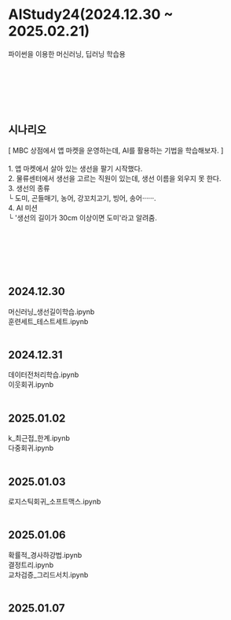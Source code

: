 <h1>AIStudy24(2024.12.30 ~ 2025.02.21)</h1>
파이썬을 이용한 머신러닝, 딥러닝 학습용

<br/><br/><br/><br/><br/>
<h2>시나리오</h2>
[ MBC 상점에서 앱 마켓을 운영하는데, AI를 활용하는 기법을 학습해보자. ]
<br/><br/>
1. 앱 마켓에서 살아 있는 생선을 팔기 시작했다.
<br/>
2. 물류센터에서 생선을 고르는 직원이 있는데, 생선 이름을 외우지 못 한다.
<br/>
3. 생선의 종류<br/>
  └ 도미, 곤들매기, 농어, 강꼬치고기, 빙어, 송어······.
<br/>
4. AI 미션<br/>
  └ '생선의 길이가 30cm 이상이면 도미'라고 알려줌.

<br/><br/><br/><br/><br/>
<h2>2024.12.30</h2>
머신러닝_생선길이학습.ipynb
<br/>
훈련세트_테스트세트.ipynb
<br/><br/>
<h2>2024.12.31</h2>
데이터전처리학습.ipynb
<br/>
이웃회귀.ipynb
<br/><br/>
<h2>2025.01.02</h2>
k_최근접_한계.ipynb
<br/>
다중회귀.ipynb
<br/><br/>
<h2>2025.01.03</h2>
로지스틱회귀_소프트맥스.ipynb
<br/><br/>
<h2>2025.01.06</h2>
확률적_경사하강법.ipynb
<br/>
결정트리.ipynb
<br/>
교차검증_그리드서치.ipynb
<br/><br/>
<h2>2025.01.07</h2>

